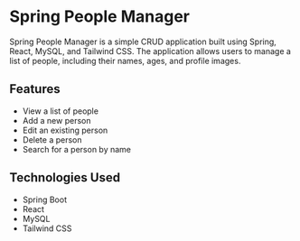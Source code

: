 # Spring People Manager

Spring People Manager is a simple CRUD application built using Spring, React, MySQL, and Tailwind CSS. The application allows users to manage a list of people, including their names, ages, and profile images.

## Features

- View a list of people
- Add a new person
- Edit an existing person
- Delete a person
- Search for a person by name

## Technologies Used

- Spring Boot
- React
- MySQL
- Tailwind CSS
